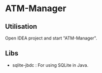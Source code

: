 # ATM-Manager
## Utilisation
Open IDEA project and start "ATM-Manager".
## Libs
- sqlite-jbdc : For using SQLite in Java.